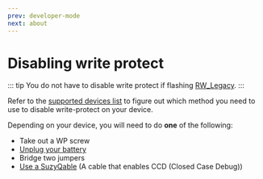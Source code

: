 ```yaml
---
prev: developer-mode
next: about
---
```


# Disabling write protect

::: tip
You do not have to disable write protect if flashing [RW_Legacy](about.html#rw_legacy).
:::

Refer to the [supported devices list](supported-devices.html) to figure out which method you need to use to disable write-protect on your device.

Depending on your device, you will need to do **one** of the following:
- Take out a WP screw
- [Unplug your battery](battery.html)
- Bridge two jumpers
- [Use a SuzyQable](suzyq.html) (A cable that enables CCD (Closed Case Debug))
